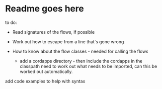 # Readme goes here


to do: 

- Read signatures of the flows, if possible

- Work out how to escape from a line that's gone wrong

- How to know about the flow classes - needed for calling the flows


    - add a cordapps directory - then include the cordapps in the classpath need to work out what needs to be imported, can this be worked out automatically.


add code examples to help with syntax

